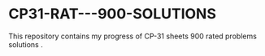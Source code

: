 # CP31-RAT---900-SOLUTIONS
This repository contains my progress of CP-31 sheets 900 rated problems solutions .
